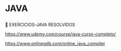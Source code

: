 # <p> JAVA<p>


📌 EXERCICIOS-JAVA RESOLVIDOS  

 https://www.udemy.com/course/java-curso-completo/
 
 https://www.onlinegdb.com/online_java_compiler

